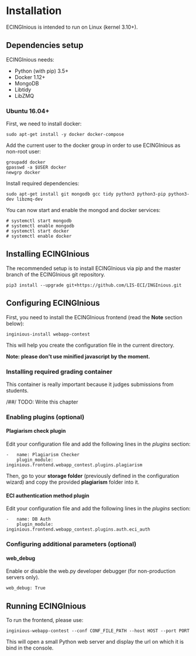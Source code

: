 # Installation

ECINGInious is intended to run on Linux (kernel 3.10+).

## Dependencies setup

ECINGInious needs:

- Python (with pip) 3.5+
- Docker 1.12+
- MongoDB
- Libtidy
- LibZMQ

### Ubuntu 16.04+

First, we need to install docker:
```
sudo apt-get install -y docker docker-compose
```

Add the current user to the docker group in order to use ECINGInious as non-root user:

```
groupadd docker
gpasswd -a $USER docker
newgrp docker
```

Install required dependencies:

```
sudo apt-get install git mongodb gcc tidy python3 python3-pip python3-dev libzmq-dev
```

You can now start and enable the mongod and docker services:

```
# systemctl start mongodb
# systemctl enable mongodb
# systemctl start docker
# systemctl enable docker
```

## Installing ECINGInious

The recommended setup is to install ECINGInious via pip and the master branch of the ECINGInious git repository.

```
pip3 install --upgrade git+https://github.com/LIS-ECI/INGInious.git
```

## Configuring ECINGInious

First, you need to install the ECINGInious frontend (read the **Note** section below):

```
inginious-install webapp-contest
```
This will help you create the configuration file in the current directory.

**Note: please don't use minified javascript by the moment.**

### Installing required grading container

This container is really important because it judges submissions from students.

/##/ TODO: Write this chapter

### Enabling plugins (optional)

#### Plagiarism check plugin

Edit your configuration file and add the following lines in the *plugins* section:

```
-   name: Plagiarism Checker
    plugin_module: inginious.frontend.webapp_contest.plugins.plagiarism
```

Then, go to your **storage folder** (previously defined in the configuration wizard) and copy the provided **plagiarism** folder into it.

#### ECI authentication method plugin

Edit your configuration file and add the following lines in the *plugins* section:

```
-   name: DB Auth
    plugin_module: inginious.frontend.webapp_contest.plugins.auth.eci_auth
```

### Configuring additional parameters (optional)

#### web_debug

Enable or disable the web.py developer debugger (for non-production servers only).

```
web_debug: True
```

## Running ECINGInious

To run the frontend, please use:

```
inginious-webapp-contest --conf CONF_FILE_PATH --host HOST --port PORT
```
This will open a small Python web server and display the url on which it is bind in the console.
